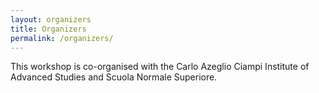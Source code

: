 ```yaml
---
layout: organizers
title: Organizers
permalink: /organizers/
---
```


This workshop is co-organised with the Carlo Azeglio Ciampi Institute of Advanced Studies and Scuola Normale Superiore. 